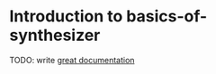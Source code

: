 # Introduction to basics-of-synthesizer

TODO: write [great documentation](http://jacobian.org/writing/what-to-write/)
